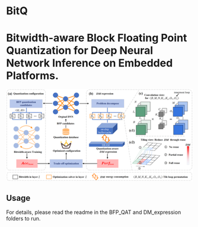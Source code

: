 # BitQ
# Bitwidth-aware Block Floating Point Quantization for Deep Neural Network Inference on Embedded Platforms.
![image](https://github.com/Cheliosoops/BitQ/blob/main/img/mainframe.png)
## Usage
For details, please read the readme in the BFP_QAT and DM_expression folders to run.


